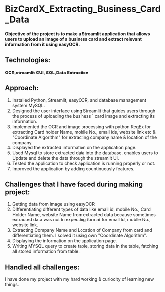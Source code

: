 # BizCardX_Extracting_Business_Card_Data

#### Objective of the project is to make a Streamlit application that allows users to upload an image of a business card and extract relevant information from it using easyOCR.

## Technologies:
#### OCR,streamlit GUI, SQL,Data Extraction

## Approach:
1. Installed Python, Streamlit, easyOCR, and database management system MySQL.
2. Designed the user interface using Streamlit that guides users through the process of uploading the business
`  card image and extracting its information.
3. Implemented the OCR and image processing with python RegEx for extracting Card holder Name, mobile No., email ids, website link etc &  "Coordinate Algorithm" for     extracting company name & location of the company.
4. Displayed the extracted information on the application page.
5. Used Mysql to store extracted data into the database. enables users to Update and  delete the data through the streamlit UI.
6. Tested the application to check application is running properly or not.
7. Improved the application by adding countinuously features.

 ## Challenges that I have faced during making project:
1. Getting data from image using easyOCR
2. Differentiating different types of data like email id, mobile No., Card Holder Name, website Name from extracted data because sometimes extracted data was not in 
   expecting format for email id, mobile No., website link.
3. Extracting Company Name and Location of Company from card and differentiating them. I solved it using own "Coordinate Algorithm".
4. Displaying the information on the application page.
5. Writing MYSQL query to create table, storing data in the table, fatching all stored information from table.

## Handled all challenges:
I have done my project with my hard working & curiocity of learning new things.
